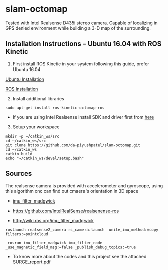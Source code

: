 # slam-octomap

Tested with Intel Realsense D435i stereo camera. Capable of localizing in GPS denied environment while building a 3-D map of the surrounding. 

Installation Instructions - Ubuntu 16.04 with ROS Kinetic
---------------------------------------------------------

1. First install ROS Kinetic in your system following this guide, prefer Ubuntu 16.04

[Ubuntu Installation](https://aerial-robotics-iitk.gitbook.io/wiki/tutorials/workspace-setup/installing-ubuntu)

[ROS Installation](https://aerial-robotics-iitk.gitbook.io/wiki/tutorials/workspace-setup/ros-setup)

2. Install additional libraries
```
sudo apt-get install ros-kinetic-octomap-ros
```

* If you are using Intel Realsense install SDK and driver first from [here](https://github.com/AerialRobotics-IITK/realsense.git)

3. Setup your workspace

```
mkdir -p ~/catkin_ws/src
cd ~/catkin_ws/src
git clone https://github.com/da-piyushpatel/slam-octomap.git 
cd ~/catkin_ws
catkin build
echo "~/catkin_ws/devel/setup.bash"
```

Sources
-------
The realsense camera is provided with accelerometer and gyroscope, using this algorithm onc can find out cmaera's orientation in 3D space

* [imu_filter_madgwick](https://x-io.co.uk/open-source-imu-and-ahrs-algorithms)

* https://github.com/IntelRealSense/realsenense-ros
* http://wiki.ros.org/imu_filter_madgwick

`roslaunch realsense2_camera rs_camera.launch  unite_imu_method:=copy filters:=pointcloud`

` rosrun imu_filter_madgwick imu_filter_node _use_magnetic_field_msg:=false _publish_debug_topics:=true`

* To know more about the codes and this project see the attached SURGE_report.pdf
